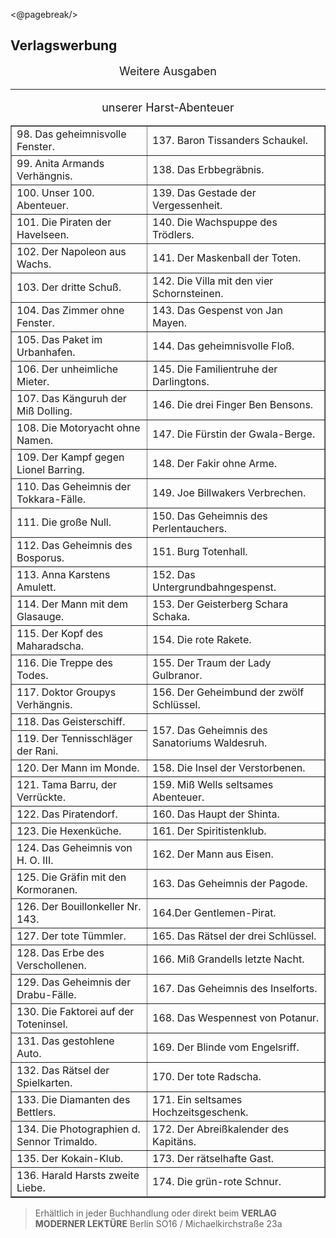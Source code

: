 <@pagebreak/>

<h2>Verlagswerbung</h2>

<p style="font-size: large; text-align: center;">Weitere Ausgaben</p>
<hr/>
<p style="font-size: large; text-align: center;">unserer Harst-Abenteuer</p>

<table border="">
<tr><td>98. Das geheimnisvolle Fenster. </td><td>137. Baron Tissanders Schaukel.</td></tr>
<tr><td>99. Anita Armands Verhängnis. </td><td>138. Das Erbbegräbnis.</td></tr>
<tr><td>100. Unser 100. Abenteuer. </td><td>139. Das Gestade der Vergessenheit.</td></tr>
<tr><td>101. Die Piraten der Havelseen. </td><td>140. Die Wachspuppe des Trödlers.</td></tr>
<tr><td>102. Der Napoleon aus Wachs. </td><td>141. Der Maskenball der Toten.</td></tr>
<tr><td>103. Der dritte Schuß. </td><td>142. Die Villa mit den vier Schornsteinen.</td></tr>
<tr><td>104. Das Zimmer ohne Fenster. </td><td>143. Das Gespenst von Jan Mayen.</td></tr>
<tr><td>105. Das Paket im Urbanhafen. </td><td>144. Das geheimnisvolle Floß.</td></tr>
<tr><td>106. Der unheimliche Mieter. </td><td>145. Die Familientruhe der Darlingtons.</td></tr>
<tr><td>107. Das Känguruh der Miß Dolling. </td><td>146. Die drei Finger Ben Bensons.</td></tr>
<tr><td>108. Die Motoryacht ohne Namen. </td><td>147. Die Fürstin der Gwala-Berge.</td></tr>
<tr><td>109. Der Kampf gegen Lionel Barring. </td><td>148. Der Fakir ohne Arme.</td></tr>
<tr><td>110. Das Geheimnis der Tokkara-Fälle. </td><td>149. Joe Billwakers Verbrechen.</td></tr>
<tr><td>111. Die große Null. </td><td>150. Das Geheimnis des Perlentauchers.</td></tr>
<tr><td>112. Das Geheimnis des Bosporus. </td><td>151. Burg Totenhall.</td></tr>
<tr><td>113. Anna Karstens Amulett. </td><td>152. Das Untergrundbahngespenst.</td></tr>
<tr><td>114. Der Mann mit dem Glasauge. </td><td>153. Der Geisterberg Schara Schaka.</td></tr>
<tr><td>115. Der Kopf des Maharadscha. </td><td>154. Die rote Rakete.</td></tr>
<tr><td>116. Die Treppe des Todes. </td><td>155. Der Traum der Lady Gulbranor.</td></tr>
<tr><td>117. Doktor Groupys Verhängnis. </td><td>156. Der Geheimbund der zwölf Schlüssel.</td></tr>
<tr><td>118. Das Geisterschiff. </td><td rowspan="2">157. Das Geheimnis des Sanatoriums Waldesruh.</td></tr>
<tr><td>119. Der Tennisschläger der Rani. </td></tr>
<tr><td>120. Der Mann im Monde. </td><td>158. Die Insel der Verstorbenen.</td></tr>
<tr><td>121. Tama Barru, der Verrückte. </td><td>159. Miß Wells seltsames Abenteuer.</td></tr>
<tr><td>122. Das Piratendorf. </td><td>160. Das Haupt der Shinta.</td></tr>
<tr><td>123. Die Hexenküche. </td><td>161. Der Spiritistenklub.</td></tr>
<tr><td>124. Das Geheimnis von H. O. III. </td><td>162. Der Mann aus Eisen.</td></tr>
<tr><td>125. Die Gräfin mit den Kormoranen. </td><td>163. Das Geheimnis der Pagode.</td></tr>
<tr><td>126. Der Bouillonkeller Nr. 143. </td><td>164.Der Gentlemen-Pirat.</td></tr>
<tr><td>127. Der tote Tümmler. </td><td>165. Das Rätsel der drei Schlüssel.</td></tr>
<tr><td>128. Das Erbe des Verschollenen. </td><td>166. Miß Grandells letzte Nacht.</td></tr>
<tr><td>129. Das Geheimnis der Drabu-Fälle. </td><td>167. Das Geheimnis des Inselforts.</td></tr>
<tr><td>130. Die Faktorei auf der Toteninsel. </td><td>168. Das Wespennest von Potanur.</td></tr>
<tr><td>131. Das gestohlene Auto. </td><td>169. Der Blinde vom Engelsriff.</td></tr>
<tr><td>132. Das Rätsel der Spielkarten. </td><td>170. Der tote Radscha.</td></tr>
<tr><td>133. Die Diamanten des Bettlers. </td><td>171. Ein seltsames Hochzeitsgeschenk.</td></tr>
<tr><td>134. Die Photographien d. Sennor Trimaldo. </td><td>172. Der Abreißkalender des Kapitäns.</td></tr>
<tr><td>135. Der Kokain-Klub. </td><td>173. Der rätselhafte Gast.</td></tr>
<tr><td>136. Harald Harsts zweite Liebe. </td><td>174. Die grün-rote Schnur.</td></tr>
</table>

> Erhältlich in jeder Buchhandlung oder direkt beim
__VERLAG MODERNER LEKTÜRE__
Berlin SO16 / Michaelkirchstraße 23a

